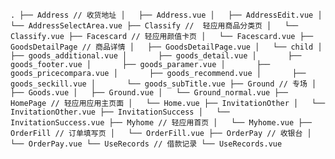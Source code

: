 `
.
├── Address // 收货地址
│   ├── Address.vue
│   ├── AddressEdit.vue
│   └── AddressSelectArea.vue
├── Classify //  轻应用商品分类页
│   └── Classify.vue
├── Facescard // 轻应用颜值卡页
│   └── Facescard.vue
├── GoodsDetailPage // 商品详情
│   ├── GoodsDetailPage.vue
│   └── child
│       ├── goods_additional.vue
│       ├── goods_detail.vue
│       ├── goods_footer.vue
│       ├── goods_paramer.vue
│       ├── goods_pricecompara.vue
│       ├── goods_recommend.vue
│       ├── goods_seckill.vue
│       └── goods_subTitle.vue
├── Ground // 专场
│   ├── Goods.vue
│   ├── Ground.vue
│   └── Ground_normal.vue
├── HomePage // 轻应用应用主页面
│   └── Home.vue
├── InvitationOther
│   └── InvitationOther.vue
├── InvitationSuccess
│   └── InvitationSuccess.vue
├── Myhome // 轻应用首页
│   └── Myhome.vue
├── OrderFill // 订单填写页
│   └── OrderFill.vue
├── OrderPay // 收银台
│   └── OrderPay.vue
└── UseRecords // 借款记录
    └── UseRecords.vue
`